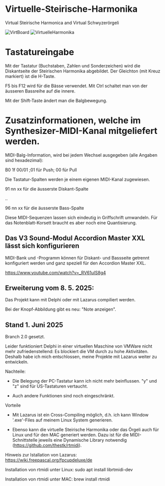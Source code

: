 # Virtuelle-Steirische-Harmonika
Virtual Steirische Harmonica and Virtual Schwyzerörgeli

![VirtBoard](https://github.com/user-attachments/assets/cab16937-63af-49fc-8f90-448b7906913e)
![VirtuelleHarmonika](https://github.com/juerg-mueller/Virtuelle-Steirische-Harmonika/assets/14039478/aa3e9ba2-b486-46ad-b86f-bc66eddecee0)

Tastatureingabe
===============

Mit der Tastatur (Buchstaben, Zahlen und Sonderzeichen) wird die Diskantseite
der Steirischen Harmonika abgebildet. Der Gleichton (mit Kreuz markiert) ist die H-Taste.

F5 bis F12 wird für die Bässe verwendet.
Mit Ctrl schaltet man von der äusseren Bassreihe auf die innere.

Mit der Shift-Taste ändert man die Balgbewegung.

Zusatzinformationen, welche im Synthesizer-MIDI-Kanal mitgeliefert werden.
==========================================================================

MIDI-Balg-Information, wird bei jedem Wechsel ausgegeben (alle Angaben sind hexadezimal):

  B0 1f 00/01   ;01 für Push; 00 für Pull
  
Die Tastatur-Spalten werden je einem eigenen MIDI-Kanal zugewiesen.

  91 nn xx  für die äusserste Diskant-Spalte

  ..
  
  96 nn xx  für die äusserste Bass-Spalte

Diese MIDI-Sequenzen lassen sich eindeutig in Griffschrift umwandeln. Für das Notenblatt-Korsett braucht es aber noch eine Quantisierung. 

Das V3 Sound-Modul Accordion Master XXL lässt sich konfigurieren
----------------------------------------------------------------

MIDI-Bank und -Programm können für Diskant- und Bassseite getrennt konfiguriert werden und ganz speziell für den Accordion Master XXL.

https://www.youtube.com/watch?v=_RV61uIS8g4



Erweiterung vom 8. 5. 2025:
---------------------------

Das Projekt kann mit Delphi oder mit Lazarus compiliert werden.

Bei der Knopf-Abbildung gibt es neu: "Note anzeigen". 


Stand 1. Juni 2025
------------------

Branch 2.0 gesetzt.

Leider funktioniert Delphi in einer virtuellen Maschine von VMWare nicht mehr zufriedenstellend: Es blockiert die VM durch zu hohe Aktivitäten.
Deshalb habe ich mich entschlossen, meine Projekte mit Lazarus weiter zu entwickeln.

Nachteile:

- Die Belegung der PC-Tastatur kann ich nicht mehr beinflussen. "y" und "z" sind für US-Tastaturen vertaucht.

- Auch andere Funktionen sind noch eingeschränkt.


Vorteile

- Mit Lazarus ist ein Cross-Compiling möglich, d.h. ich kann Window '.exe'-Files auf meinem Linux System generieren.

- Ebenso kann die virtuelle Steirische Harmonika oder das Örgeli auch für Linux und für den MAC generiert werden. Dazu ist für die MIDI-Schnittstelle jeweils
eine Dynamische Library notwendig (https://github.com/thestk/rtmidi).

Hinweis zur Istallation von Lazarus: https://wiki.freepascal.org/fpcupdeluxe/de

Installation von rtmidi unter Linux: sudo apt install librtmidi-dev

Installation von rtmidi unter MAC: brew install rtmidi
